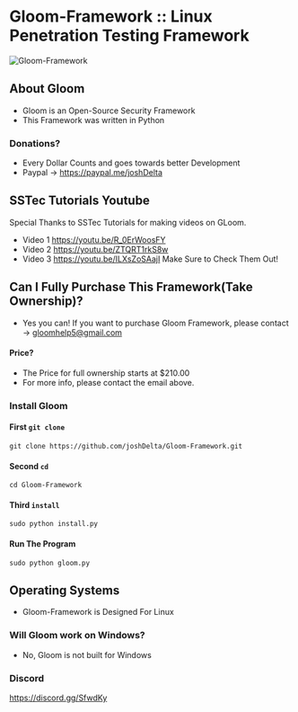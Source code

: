 # Gloom-Framework :: Linux Penetration Testing Framework
![Gloom-Framework](https://cdn.discordapp.com/attachments/326154623784321024/350411765844017152/gloom.png) 
## About Gloom
- Gloom is an Open-Source Security Framework
- This Framework was written in Python
### Donations?
- Every Dollar Counts and goes towards better Development
- Paypal -> https://paypal.me/joshDelta
## SSTec Tutorials Youtube
Special Thanks to SSTec Tutorials for making videos on GLoom.
- Video 1
https://youtu.be/R_0ErWoosFY
- Video 2
https://youtu.be/ZTQRT1rkS8w
- Video 3
https://youtu.be/ILXsZoSAajI
Make Sure to Check Them Out!
## Can I Fully Purchase This Framework(Take Ownership)?
 - Yes you can! If you want to purchase Gloom Framework,
 please contact -> gloomhelp5@gmail.com
#### Price?
- The Price for full ownership starts at $210.00
- For more info, please contact the email above.
### Install Gloom
#### First ``git clone``
  ``git clone https://github.com/joshDelta/Gloom-Framework.git``
#### Second ``cd``
  ``cd Gloom-Framework``
#### Third ``install``
  ``sudo python install.py``
#### Run The Program
  ``sudo python gloom.py``
## Operating Systems
- Gloom-Framework is Designed For Linux
### Will Gloom work on Windows?
- No, Gloom is not built for Windows
### Discord
https://discord.gg/SfwdKy

